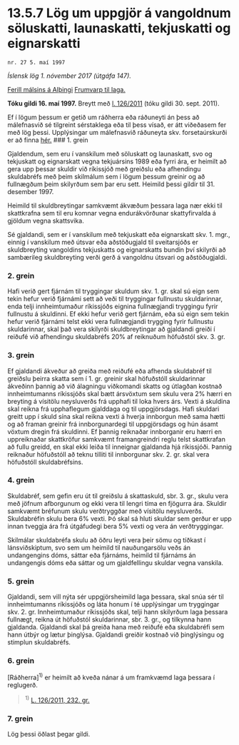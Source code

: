 # 13.5.7 Lög um uppgjör á vangoldnum söluskatti, launaskatti, tekjuskatti og eignarskatti

`nr. 27 5. maí 1997`

_Íslensk lög 1. nóvember 2017 (útgáfa 147)._

[Ferill málsins á Alþingi](https://www.althingi.is/thingstorf/thingmalalistar-eftir-thingum/ferill/?ltg=121&mnr=438)
[Frumvarp til laga.](https://www.althingi.is/altext/121/s/0747.html)

**Tóku gildi 16. maí 1997.**
Breytt með
[l. 126/2011](https://althingi.is/altext/stjt/2011.126.html) (tóku gildi 30. sept. 2011).

Ef í lögum þessum er getið um ráðherra eða ráðuneyti án þess að málefnasvið sé tilgreint sérstaklega eða til þess vísað, er átt viðeðasem fer með lög þessi. Upplýsingar um málefnasvið ráðuneyta skv. forsetaúrskurði er að finna [hér.](2017015.md) ### 1. grein

Gjaldendum, sem eru í vanskilum með söluskatt og launaskatt, svo og tekjuskatt og eignarskatt vegna tekjuársins 1989 eða fyrri ára, er heimilt að gera upp þessar skuldir við ríkissjóð með greiðslu eða afhendingu skuldabréfs með þeim skilmálum sem í lögum þessum greinir og að fullnægðum þeim skilyrðum sem þar eru sett. Heimild þessi gildir til 31. desember 1997.

Heimild til skuldbreytingar samkvæmt ákvæðum þessara laga nær ekki til skattkrafna sem til eru komnar vegna endurákvörðunar skattyfirvalda á gjöldum vegna skattsvika.

Sé gjaldandi, sem er í vanskilum með tekjuskatt eða eignarskatt skv. 1. mgr., einnig í vanskilum með útsvar eða aðstöðugjald til sveitarsjóðs er skuldbreyting vangoldins tekjuskatts og eignarskatts bundin því skilyrði að sambærileg skuldbreyting verði gerð á vangoldnu útsvari og aðstöðugjaldi.

### 2. grein

Hafi verið gert fjárnám til tryggingar skuldum skv. 1. gr. skal sú eign sem tekin hefur verið fjárnámi sett að veði til tryggingar fullnustu skuldarinnar, enda telji innheimtumaður ríkissjóðs eignina fullnægjandi tryggingu fyrir fullnustu á skuldinni. Ef ekki hefur verið gert fjárnám, eða sú eign sem tekin hefur verið fjárnámi telst ekki vera fullnægjandi trygging fyrir fullnustu skuldarinnar, skal það vera skilyrði skuldbreytingar að gjaldandi greiði í reiðufé við afhendingu skuldabréfs 20% af reiknuðum höfuðstól skv. 3. gr.

### 3. grein

Ef gjaldandi ákveður að greiða með reiðufé eða afhenda skuldabréf til greiðslu þeirra skatta sem í 1. gr. greinir skal höfuðstóll skuldarinnar ákveðinn þannig að við álagningu viðkomandi skatts og útlagðan kostnað innheimtumanns ríkissjóðs skal bætt ársvöxtum sem skulu vera 2% hærri en breyting á vísitölu neysluverðs frá upphafi til loka hvers árs. Vexti á skuldina skal reikna frá upphaflegum gjalddaga og til uppgjörsdags. Hafi skuldari greitt upp í skuld sína skal reikna vexti á hverja innborgun með sama hætti og að framan greinir frá innborgunardegi til uppgjörsdags og hún ásamt vöxtum dregin frá skuldinni. Ef þannig reiknaðar innborganir eru hærri en uppreiknaðar skattkröfur samkvæmt framangreindri reglu telst skattkrafan að fullu greidd, en skal ekki leiða til inneignar gjaldanda hjá ríkissjóði. Þannig reiknaður höfuðstóll að teknu tilliti til innborgunar skv. 2. gr. skal vera höfuðstóll skuldabréfsins.

### 4. grein

Skuldabréf, sem gefin eru út til greiðslu á skattaskuld, sbr. 3. gr., skulu vera með jöfnum afborgunum og ekki vera til lengri tíma en fjögurra ára. Skuldir samkvæmt bréfunum skulu verðtryggðar með vísitölu neysluverðs. Skuldabréfin skulu bera 6% vexti. Þó skal sá hluti skuldar sem gerður er upp innan tveggja ára frá útgáfudegi bera 5% vexti og vera án verðtryggingar.

Skilmálar skuldabréfa skulu að öðru leyti vera þeir sömu og tíðkast í lánsviðskiptum, svo sem um heimild til nauðungarsölu veðs án undangengins dóms, sáttar eða fjárnáms, heimild til fjárnáms án undangengis dóms eða sáttar og um gjaldfellingu skuldar vegna vanskila.

### 5. grein

Gjaldandi, sem vill nýta sér uppgjörsheimild laga þessara, skal snúa sér til innheimtumanns ríkissjóðs og láta honum í té upplýsingar um tryggingar skv. 2. gr. Innheimtumaður ríkissjóðs skal, telji hann skilyrðum laga þessara fullnægt, reikna út höfuðstól skuldarinnar, sbr. 3. gr., og tilkynna hann gjaldanda. Gjaldandi skal þá greiða hana með reiðufé eða skuldabréfi sem hann útbýr og lætur þinglýsa. Gjaldandi greiðir kostnað við þinglýsingu og stimplun skuldabréfs.

### 6. grein

[Ráðherra]<sup>1)</sup> er heimilt að kveða nánar á um framkvæmd laga þessara í reglugerð.

> <sup>1)</sup> [L. 126/2011, 232. gr.](https://althingi.is/altext/stjt/2011.126.html)

### 7. grein

Lög þessi öðlast þegar gildi.
